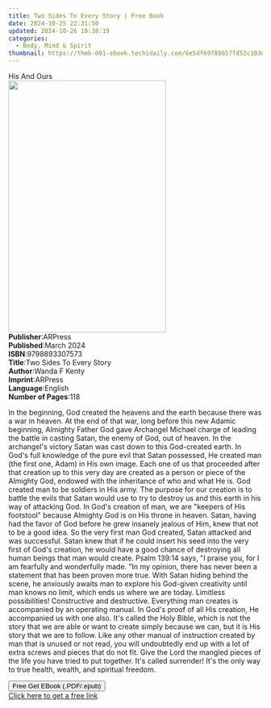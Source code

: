 ```yaml
---
title: Two Sides To Every Story | Free Book
date: 2024-10-25 22:31:50
updated: 2024-10-26 10:38:19
categories:
  - Body, Mind & Spirit
thumbnail: https://thmb-001-ebook.techidaily.com/6e5df69788657fd52c103dcd4cba0caea6abe10c7b01ed7bcc3b0a4fb482c87e.jpg
---
```

<main id="book-container">
  <div class="flex flex-col">
    <div class="book-brief flex-1 py-6 px-4 sm:p-6 md:py-10 md:px-8">
      <!-- brief-->
      <div class="book-brief-main">His And Ours</div>
    </div>
    <div
      class="book-meta-info flex-1 grid gap-4 col-start-1 col-end-3 row-start-1 sm:mb-6 sm:grid-cols-4 lg:gap-6 lg:col-start-2 lg:row-end-6 lg:row-span-6 lg:mb-0"
    >
      <div
        class="book-meta-info-left place-content-center mt-4 p-4 text-sm leading-6 col-start-2 col-span-2 dark:text-slate-400"
      >
        <img
          class="w-full h-500 object-cover rounded-lg sm:h-255 sm:col-span-2 lg:col-span-full"
          src="https://img-001-ebook.techidaily.com/a9dcf4f9061a7609cc07b2a2f405ca8e95c0cb4bf6f29059a8010dbc2ee0e1ec.jpg"
          alt=""
          width="312"
          height="500"
        />
      </div>
      <div
        class="book-meta-info-right mt-2 col-start-1 row-start-2 col-span-3 self-center"
      >
        <!-- meta data  -->
        <div class="flex flex-col px-4 md:px-8">
          <div class="flex-1">
            <strong>Publisher</strong>:<span class="px-2">ARPress</span>
          </div>
          <div class="flex-1">
            <strong>Published</strong>:<span class="px-2">March 2024</span>
          </div>
          <div class="flex-1">
            <strong>ISBN</strong>:<span class="px-2">9798893307573</span>
          </div>
          <div class="flex-1">
            <strong>Title</strong>:<span class="px-2"
              >Two Sides To Every Story</span
            >
          </div>
          <div class="flex-1">
            <strong>Author</strong>:<span class="px-2">Wanda F Kenty</span>
          </div>
          <div class="flex-1">
            <strong>Imprint</strong>:<span class="px-2">ARPress</span>
          </div>
          <div class="flex-1">
            <strong>Language</strong>:<span class="px-2">English</span>
          </div>
          <div class="flex-1">
            <strong>Number of Pages</strong>:<span class="px-2">118</span>
          </div>
        </div>
      </div>
    </div>
    <div class="book-description flex-1 py-6 px-4 sm:p-6 md:py-10 md:px-8">
      <div class="book-description-main">
        <div accordion-content="" id="description">
          <p class="ql-align-justify">
            In the beginning, God created the heavens and the earth because
            there was a war in heaven. At the end of that war, long before this
            new Adamic beginning, Almighty Father God gave Archangel Michael
            charge of leading the battle in casting Satan, the enemy of God, out
            of heaven. In the archangel's victory Satan was cast down to this
            God-created earth. In God's full knowledge of the pure evil that
            Satan possessed, He created man (the first one, Adam) in His own
            image. Each one of us that proceeded after that creation up to this
            very day are created as a person or piece of the Almighty God,
            endowed with the inheritance of who and what He is. God created man
            to be soldiers in His army. The purpose for our creation is to
            battle the evils that Satan would use to try to destroy us and this
            earth in his way of attacking God. In God's creation of man, we are
            "keepers of His footstool" because Almighty God is on His throne in
            heaven. Satan, having had the favor of God before he grew insanely
            jealous of Him, knew that not to be a good idea. So the very first
            man God created, Satan attacked and was successful. Satan knew that
            if he could insert his seed into the very first of God's creation,
            he would have a good chance of destroying all human beings that man
            would create. Psalm 139:14 says, "I praise you, for I am fearfully
            and wonderfully made. "In my opinion, there has never been a
            statement that has been proven more true. With Satan hiding behind
            the scene, he anxiously awaits man to explore his God-given
            creativity until man knows no limit, which ends us where we are
            today. Limitless possibilities! Constructive and destructive.
            Everything man creates is accompanied by an operating manual. In
            God's proof of all His creation, He accompanied us with one also.
            It's called the Holy Bible, which is not the story that we are able
            or want to create simply because we can, but it is His story that we
            are to follow. Like any other manual of instruction created by man
            that is unused or not read, you will undoubtedly end up with a lot
            of extra screws and pieces that do not fit. Give the Lord the
            mangled pieces of the life you have tried to put together. It's
            called surrender! It's the only way to true health, wealth, and
            spiritual freedom.&nbsp;
          </p>
        </div>
        <div class="accordion-fader"></div>
      </div>
    </div>
    <div class="book-excerpts flex-1 py-6 px-4 sm:p-6 md:py-10 md:px-8"></div>
    <div
      class="book-about-author flex-1 py-6 px-4 sm:p-6 md:py-10 md:px-8"
    ></div>
    <div class="book-free-get flex-1 py-6 px-4 sm:p-6 md:py-10 md:px-8">
      <button
        id="btn-free-get"
        class="bg-blue-500 hover:bg-blue-700 text-white font-bold py-2 px-4 rounded"
      >
        Free Get EBook (.PDF/.epub)
      </button>
      <div id="countdown-display" class="px-2 text-lg mt-2"></div>
      <a
        id="free-link"
        class="hidden bg-blue-500 hover:bg-blue-700 text-white font-bold py-2 px-4 rounded"
        href="https://www.ebooks.com/en-us/book/211266125/two-sides-to-every-story/wanda-f-kenty/"
        target="_blank"
        >Click here to get a free link</a
      >
    </div>
    <script>
      let countdownTime = 0;
      let countdownInterval = null;
      document
        .getElementById('btn-free-get')
        .addEventListener('click', startCountdown);
      function startCountdown() {
        countdownTime = new Date().getTime() + 60000 * 3;
        countdownInterval = setInterval(updateCountdown, 1000);
        document.getElementById('btn-free-get').disabled = true;
        document
          .getElementById('btn-free-get')
          .classList.add('bg-gray-500', 'cursor-not-allowed');
      }
      function updateCountdown() {
        let currentTime = new Date().getTime();
        let timeLeft = countdownTime - currentTime;
        let secondsLeft = Math.floor(timeLeft / 1000);
        document.getElementById('countdown-display').innerHTML =
          `Remaining time: ${secondsLeft} seconds.`;
        if (secondsLeft <= 0) {
          clearInterval(countdownInterval);
          document.getElementById('btn-free-get').classList.add('hidden');
          document.getElementById('free-link').classList.remove('hidden');
          document.getElementById('countdown-display').innerHTML = '';
        }
      }
    </script>
  </div>
</main>
